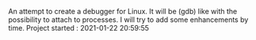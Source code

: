 An attempt to create a debugger for Linux.
It will be (gdb) like with the possibility to attach to processes.
I will try to add some enhancements by time.
Project started : 2021-01-22 20:59:55

